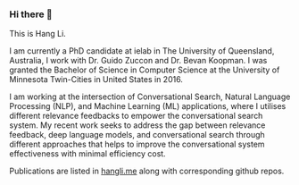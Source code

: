 ### Hi there 👋

This is Hang Li.

I am currently a PhD candidate at ielab in The University of Queensland, Australia, I work with Dr. Guido Zuccon and Dr. Bevan Koopman. I was granted the Bachelor of Science in Computer Science at the University of Minnesota Twin-Cities in United States in 2016.

I am working at the intersection of Conversational Search, Natural Language Processing (NLP), and Machine Learning (ML) applications, where I utilises different relevance feedbacks to empower the conversational search system. My recent work seeks to address the gap between relevance feedback, deep language models, and conversational search through different approaches that helps to improve the conversational system effectiveness with minimal efficiency cost.

Publications are listed in [hangli.me](https://hangli.me) along with corresponding github repos.
